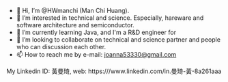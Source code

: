 - 👋 Hi, I’m @HWmanchi (Man Chi Huang).
- 👀 I’m interested in technical and science. Especially, hareware and software architecture and semiconductor.
- 🌱 I’m currently learning Java, and I'm a R&D engineer for 
- 💞️ I’m looking to collaborate on technical and science partner and people who can discussion each other.
- 📫 How to reach me by e-mail: joanna53330@gmail.com

<!---
HWmanchi/HWmanchi is a ✨ special ✨ repository because its `README.md` (this file) appears on your GitHub profile.
You can click the Preview link to take a look at your changes.
--->My Linkedin ID: 黃曼琦, web: https:///www.linkedin.com/in.曼琦-黃-8a261aaa

